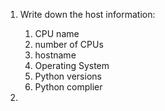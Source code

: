 1. Write down the host information:
    1. CPU name
    2. number of CPUs
    3. hostname
    4. Operating System
    5. Python versions
    6. Python complier

2. 
